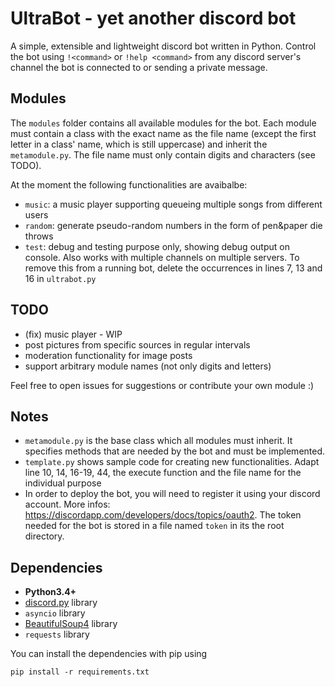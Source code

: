# UltraBot - yet another discord bot

A simple, extensible and lightweight discord bot written in Python. Control the bot using `!<command>` or `!help <command>` from any discord server's channel the bot is connected to or sending a private message.


## Modules

The `modules` folder contains all available modules for the bot. Each module must contain a class with the exact name as the file name (except the first letter in a class' name, which is still uppercase) and inherit the `metamodule.py`. The file name must only contain digits and characters (see TODO).

At the moment the following functionalities are avaibalbe:
* `music`: a music player supporting queueing multiple songs from different users
* `random`: generate pseudo-random numbers in the form of pen&paper die throws
* `test`: debug and testing purpose only, showing debug output on console. Also works with multiple channels on multiple servers. To remove this from a running bot, delete the occurrences in lines 7, 13 and 16 in `ultrabot.py`

## TODO

* (fix) music player - WIP
* post pictures from specific sources in regular intervals
* moderation functionality for image posts
* support arbitrary module names (not only digits and letters)

Feel free to open issues for suggestions or contribute your own module :)


## Notes

* `metamodule.py` is the base class which all modules must inherit. It specifies methods that are needed by the bot and must be implemented.
* `template.py` shows sample code for creating new functionalities. Adapt line 10, 14, 16-19, 44, the execute function and the file name for the individual purpose
* In order to deploy the bot, you will need to register it using your discord account. More infos: https://discordapp.com/developers/docs/topics/oauth2. The token needed for the bot is stored in a file named `token` in its the root directory.


## Dependencies

* **Python3.4+**
* [discord.py](https://github.com/Rapptz/discord.py) library
* `asyncio` library
* [BeautifulSoup4](https://www.crummy.com/software/BeautifulSoup/bs4/doc/) library
* `requests` library


You can install the dependencies with pip using

```
pip install -r requirements.txt
```
